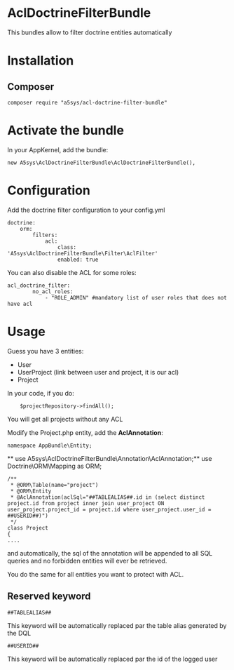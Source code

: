 
# AclDoctrineFilterBundle

This bundles allow to filter doctrine entities automatically

# Installation

## Composer

	composer require "a5sys/acl-doctrine-filter-bundle"

#  Activate the bundle

In your AppKernel, add the bundle:

	new A5sys\AclDoctrineFilterBundle\AclDoctrineFilterBundle(),

# Configuration

Add the doctrine filter configuration to your config.yml

	doctrine:
	    orm:
	        filters:
	            acl:
	                class: 'A5sys\AclDoctrineFilterBundle\Filter\AclFilter'
	                enabled: true

You can also disable the ACL for some roles:

	acl_doctrine_filter:
		    no_acl_roles:
		        - "ROLE_ADMIN" #mandatory list of user roles that does not have acl
		        
# Usage

Guess you have 3 entities:

* User
* UserProject (link between user and project, it is our acl)
* Project


In your code, if you do:
		
		$projectRepository->findAll();
		
You will get all projects without any ACL

Modify the Project.php entity, add the **AclAnnotation**:

	namespace AppBundle\Entity;

**	use A5sys\AclDoctrineFilterBundle\Annotation\AclAnnotation;**
	use Doctrine\ORM\Mapping as ORM;

	/**
	 * @ORM\Table(name="project")
	 * @ORM\Entity
	 * @AclAnnotation(aclSql="##TABLEALIAS##.id in (select distinct project.id from project inner join user_project ON user_project.project_id = project.id where user_project.user_id = ##USERID##)")
	 */
	class Project
	{
	....
	
and automatically, the sql of the annotation will be appended to all SQL queries and no forbidden entities will ever be retrieved.

You do the same for all entities you want to protect with ACL.


## Reserved keyword

	##TABLEALIAS##
	
This keyword will be automatically replaced par the table alias generated by the DQL


	##USERID##
	
This keyword will be automatically replaced par the id of the logged  user
	
